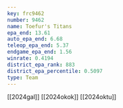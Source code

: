 ```yaml
---
key: frc9462
number: 9462
name: Toefur's Titans
epa_end: 13.61
auto_epa_end: 6.68
teleop_epa_end: 5.37
endgame_epa_end: 1.56
winrate: 0.4194
district_epa_rank: 883
district_epa_percentile: 0.5097
type: Team
---
```

[[2024gal]]
[[2024okok]]
[[2024oktu]]
